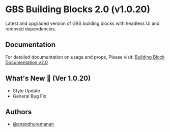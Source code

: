 # GBS Building Blocks 2.0 (v1.0.20)

Latest and upgraded version of GBS building blocks with headless UI and removed dependencies.

## Documentation

For detailed documentation on usage and props, Please visit: [Building Block Documentation v2.0](https://blackmax-designs.gitbook.io/building-block-v2.0)

## What's New 🎉 (Ver 1.0.20)

- Style Update
- General Bug Fix

## Authors

- [@anandhuremanan](https://www.github.com/anandhuremanan)
